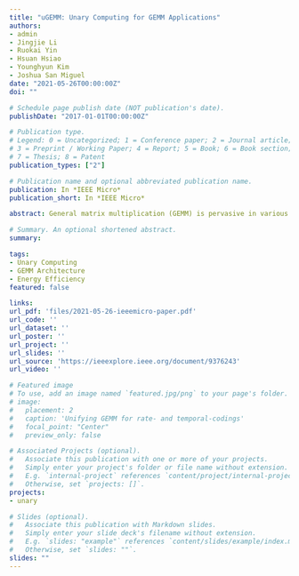 ```yaml
---
title: "uGEMM: Unary Computing for GEMM Applications"
authors:
- admin
- Jingjie Li
- Ruokai Yin
- Hsuan Hsiao
- Younghyun Kim
- Joshua San Miguel
date: "2021-05-26T00:00:00Z"
doi: ""

# Schedule page publish date (NOT publication's date).
publishDate: "2017-01-01T00:00:00Z"

# Publication type.
# Legend: 0 = Uncategorized; 1 = Conference paper; 2 = Journal article;
# 3 = Preprint / Working Paper; 4 = Report; 5 = Book; 6 = Book section;
# 7 = Thesis; 8 = Patent
publication_types: ["2"]

# Publication name and optional abbreviated publication name.
publication: In *IEEE Micro*
publication_short: In *IEEE Micro*

abstract: General matrix multiplication (GEMM) is pervasive in various domains, such as signal processing, computer vision, and machine learning. Conventional binary architectures for GEMM exhibit poor scalability in area and energy efficiency, due to the spatial nature of number representation and computing. On the contrary, unary computing processes data in temporal domain with extremely simple logic. However, to date, there rarely exist efficient architectures for unary GEMM. In this work, we first present uGEMM, a hardware-efficient unary GEMM architecture enabled by universally-compatible arithmetic units, which simultaneously achieves input-insensitivity and high output accuracy. Next, we demonstrate that the proposed uGEMM can reliably early terminate the computation and offers dynamic energy-accuracy scaling for real-world applications via an accuracy-aware metric. Finally, to propel the future research for unary computing, we open source our unary computing simulator, UnarySim.

# Summary. An optional shortened abstract.
summary:

tags:
- Unary Computing
- GEMM Architecture
- Energy Efficiency
featured: false

links:
url_pdf: 'files/2021-05-26-ieeemicro-paper.pdf'
url_code: ''
url_dataset: ''
url_poster: ''
url_project: ''
url_slides: ''
url_source: 'https://ieeexplore.ieee.org/document/9376243'
url_video: ''

# Featured image
# To use, add an image named `featured.jpg/png` to your page's folder. 
# image:
#   placement: 2
#   caption: 'Unifying GEMM for rate- and temporal-codings'
#   focal_point: "Center"
#   preview_only: false

# Associated Projects (optional).
#   Associate this publication with one or more of your projects.
#   Simply enter your project's folder or file name without extension.
#   E.g. `internal-project` references `content/project/internal-project/index.md`.
#   Otherwise, set `projects: []`.
projects:
- unary

# Slides (optional).
#   Associate this publication with Markdown slides.
#   Simply enter your slide deck's filename without extension.
#   E.g. `slides: "example"` references `content/slides/example/index.md`.
#   Otherwise, set `slides: ""`.
slides: ""
---
```

